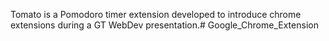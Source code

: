 Tomato is a Pomodoro timer extension developed to introduce chrome extensions during a GT WebDev presentation.# Google_Chrome_Extension
